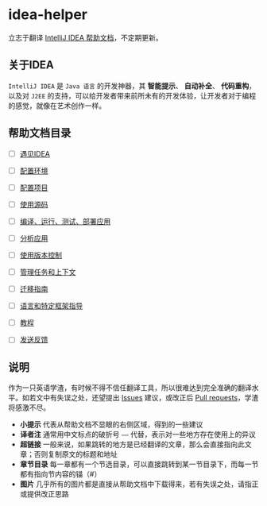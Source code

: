 # idea-helper
立志于翻译 [IntelliJ IDEA 帮助文档](https://www.jetbrains.com/help/idea/meet-intellij-idea.html)，不定期更新。


## 关于IDEA
``IntelliJ IDEA`` 是 ``Java 语言`` 的开发神器，其 **智能提示**、 **自动补全**、 **代码重构**，以及对 ``J2EE`` 的支持，可以给开发者带来前所未有的开发体验，让开发者对于编程的感觉，就像在艺术创作一样。


## 帮助文档目录
- [ ]  [遇见IDEA](https://github.com/mrzhqiang/idea-helper/tree/master/遇见IDEA)
- [ ]  [配置环境](https://github.com/mrzhqiang/idea-helper/tree/master/配置环境)
- [ ]  [配置项目](https://github.com/mrzhqiang/idea-helper/tree/master/配置项目)
- [ ]  [使用源码](https://github.com/mrzhqiang/idea-helper/tree/master/使用源码)
- [ ]  [编译、运行、测试、部署应用](https://github.com/mrzhqiang/idea-helper/tree/master/编译、运行、测试、部署应用)
- [ ]  [分析应用](https://github.com/mrzhqiang/idea-helper/tree/master/分析应用)
- [ ]  [使用版本控制](https://github.com/mrzhqiang/idea-helper/tree/master/使用版本控制)
- [ ]  [管理任务和上下文](https://github.com/mrzhqiang/idea-helper/tree/master/管理任务和上下文)
- [ ]  [迁移指南](https://github.com/mrzhqiang/idea-helper/tree/master/迁移指南)
- [ ]  [语言和特定框架指导](https://github.com/mrzhqiang/idea-helper/tree/master/语言和特定框架指导)
- [ ]  [教程](https://github.com/mrzhqiang/idea-helper/tree/master/教程)
- [ ]  [发送反馈](https://github.com/mrzhqiang/idea-helper/tree/master/发送反馈)


## 说明
作为一只英语学渣，有时候不得不信任翻译工具，所以很难达到完全准确的翻译水平。如若文中有失误之处，还望提出 [Issues](https://github.com/mrzhqiang/idea-helper/issues) 建议，或改正后 [Pull requests](https://github.com/mrzhqiang/idea-helper/pulls)，学渣将感激不尽。

- **小提示** 代表从帮助文档不显眼的右侧区域，得到的一些建议
- **译者注** 通常用中文标点的破折号 `——` 代替，表示对一些地方存在使用上的异议
- **超链接** 一般来说，如果跳转的地方是已经翻译的文章，那么会直接指向此文章；否则复制原文的标题和地址
- **章节目录** 每一章都有一个节选目录，可以直接跳转到某一节目录下，而每一节都有指向节内容的锚（#）
- **图片** 几乎所有的图片都是直接从帮助文档中下载得来，若有失误之处，请指正或提供改正思路

